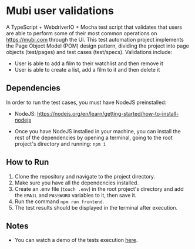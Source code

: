 # Mubi user validations

A TypeScript + WebdriverIO + Mocha test script that validates that users are able to perform some of their most common operations on https://mubi.com through the UI. This test automation project implements the Page Object Model (POM) design pattern, dividing the project into page objects (test/pages) and test cases (test/specs). Validations include:

- User is able to add a film to their watchlist and then remove it
- User is able to create a list, add a film to it and then delete it

## Dependencies

In order to run the test cases, you must have NodeJS preinstalled:

- NodeJS: https://nodejs.org/en/learn/getting-started/how-to-install-nodejs

- Once you have NodeJS installed in your machine, you can install the rest of the dependencies by opening a terminal, going to the root project's directory and running: `npm i`

## How to Run

1. Clone the repository and navigate to the project directory.
2. Make sure you have all the dependencies installed.
3. Create an .env file (`touch .env`) in the root project's directory and add the `EMAIL` and `PASSWORD` variables to it, then save it.
4. Run the command `npm run frontend`.
5. The test results should be displayed in the terminal after execution.

## Notes

- You can watch a demo of the tests execution [here](https://vimeo.com/898972143?share=copy).

